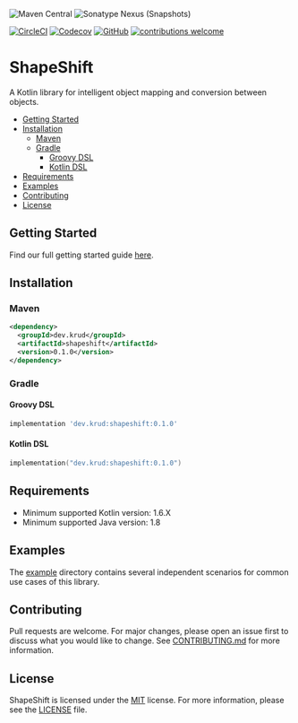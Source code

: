 ![Maven Central](https://img.shields.io/maven-central/v/dev.krud/shapeshift)
![Sonatype Nexus (Snapshots)](https://img.shields.io/nexus/s/dev.krud/shapeshift?server=https%3A%2F%2Fs01.oss.sonatype.org&label=snapshot)

[![CircleCI](https://img.shields.io/circleci/build/github/krud-dev/shapeshift/master)](https://circleci.com/gh/krud-dev/shapeshift/tree/master)
[![Codecov](https://img.shields.io/codecov/c/gh/krud-dev/shapeshift?token=1EG9H9RK5Q)](https://codecov.io/gh/krud-dev/shapeshift)
[![GitHub](https://img.shields.io/github/license/krud-dev/shapeshift)](https://github.com/krud-dev/shapeshift/blob/master/LICENSE)
[![contributions welcome](https://img.shields.io/badge/contributions-welcome-brightgreen.svg)](https://github.com/krud-dev/shapeshift/issues)
# ShapeShift

A Kotlin library for intelligent object mapping and conversion between objects.

- [Getting Started](#getting-started)
- [Installation](#installation)
    * [Maven](#maven)
    * [Gradle](#gradle)
        + [Groovy DSL](#groovy-dsl)
        + [Kotlin DSL](#kotlin-dsl)
- [Requirements](#requirements)
- [Examples](#examples)
- [Contributing](#contributing)
- [License](#license)

## Getting Started

Find our full getting started guide [here](docs/getting_started.md).

## Installation

### Maven
```xml
<dependency>
  <groupId>dev.krud</groupId>
  <artifactId>shapeshift</artifactId>
  <version>0.1.0</version>
</dependency>
```

### Gradle
#### Groovy DSL
```groovy
implementation 'dev.krud:shapeshift:0.1.0'
```
#### Kotlin DSL
```kotlin
implementation("dev.krud:shapeshift:0.1.0")
```

## Requirements

* Minimum supported Kotlin version: 1.6.X
* Minimum supported Java version: 1.8

## Examples

The [example](example/) directory contains several independent scenarios for common use cases of this library.

## Contributing

Pull requests are welcome. For major changes, please open an issue first to discuss what you would like to change. See [CONTRIBUTING.md](CONTRIBUTING.md) for more information.

## License
ShapeShift is licensed under the [MIT](https://choosealicense.com/licenses/mit/) license. For more information, please see the [LICENSE](LICENSE) file.